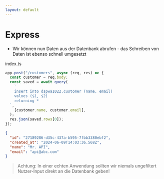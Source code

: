 ```yaml
---
layout: default
---
```


# Express <SubHeading text="Daten speichern"/>

<div class="grid grid-cols-12 gap-6">
<div class="col-span-12">

- Wir können nun Daten aus der Datenbank abrufen - das Schreiben von Daten ist ebenso schnell umgesetzt

</div>
<div class="col-span-6">

<Filename>index.ts</Filename>

```js
app.post("/customers", async (req, res) => {
  const customer = req.body;
  const saved = await query(
    `
    insert into dspwa1022.customer (name, email)
    values ($1, $2)
    returning *
  `,
    [customer.name, customer.email],
  );
  res.json(saved.rows[0]);
});
```

</div>
<div class="col-span-6">

```json
{
  "id": "27189286-d35c-437a-b595-7fbb3380ebf2",
  "created_at": "2024-06-09T14:03:36.568Z",
  "name": "Mr. API",
  "email": "api@abc.com"
}
```

</div>
<div class="col-span-12">

> Achtung: In einer echten Anwendung sollten wir niemals ungefiltert Nutzer-Input direkt an die Datenbank geben!

</div>
</div>

<PageNumber/>

